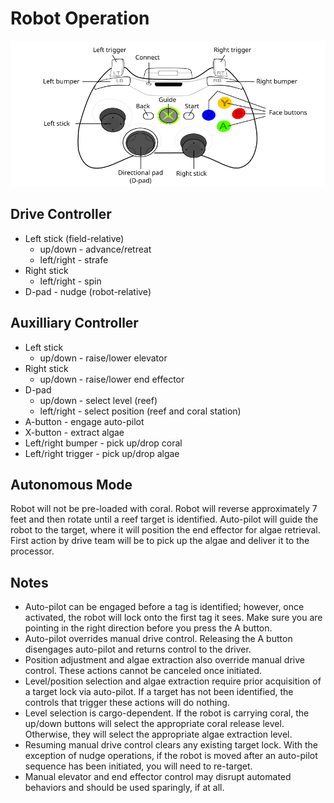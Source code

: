 # Robot Operation
<img src="360_controller.png" width="660px"/>

## Drive Controller
* Left stick (field-relative)
  * up/down - advance/retreat
  * left/right - strafe
* Right stick
  * left/right - spin
* D-pad - nudge (robot-relative)

## Auxilliary Controller
* Left stick
  * up/down - raise/lower elevator
* Right stick
  * up/down - raise/lower end effector
* D-pad
  * up/down - select level (reef)
  * left/right - select position (reef and coral station)
* A-button - engage auto-pilot
* X-button - extract algae
* Left/right bumper - pick up/drop coral 
* Left/right trigger - pick up/drop algae

## Autonomous Mode
Robot will not be pre-loaded with coral. Robot will reverse approximately 7 feet and then rotate until a reef target is identified. Auto-pilot will guide the robot to the target, where it will position the end effector for algae retrieval. First action by drive team will be to pick up the algae and deliver it to the processor.

## Notes
* Auto-pilot can be engaged before a tag is identified; however, once activated, the robot will lock onto the first tag it sees. Make sure you are pointing in the right direction before you press the A button.
* Auto-pilot overrides manual drive control. Releasing the A button disengages auto-pilot and returns control to the driver.
* Position adjustment and algae extraction also override manual drive control. These actions cannot be canceled once initiated.
* Level/position selection and algae extraction require prior acquisition of a target lock via auto-pilot. If a target has not been identified, the controls that trigger these actions will do nothing.
* Level selection is cargo-dependent. If the robot is carrying coral, the up/down buttons will select the appropriate coral release level. Otherwise, they will select the appropriate algae extraction level.
* Resuming manual drive control clears any existing target lock. With the exception of nudge operations, if the robot is moved after an auto-pilot sequence has been initiated, you will need to re-target.
* Manual elevator and end effector control may disrupt automated behaviors and should be used sparingly, if at all.
